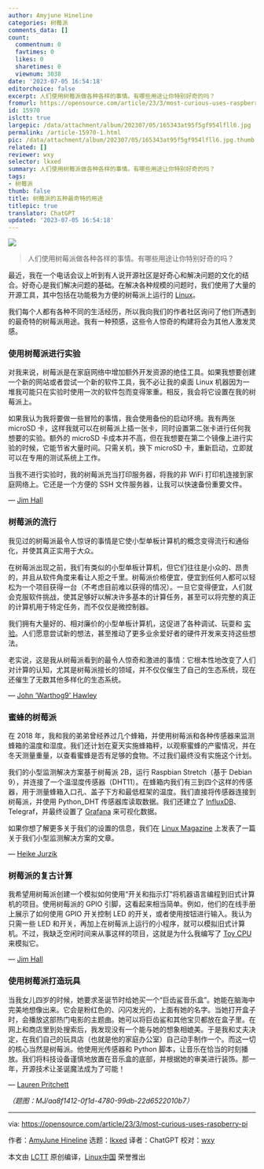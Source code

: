 ```yaml
---
author: Amyjune Hineline
categories: 树莓派
comments_data: []
count:
  commentnum: 0
  favtimes: 0
  likes: 0
  sharetimes: 0
  viewnum: 3038
date: '2023-07-05 16:54:18'
editorchoice: false
excerpt: 人们使用树莓派做各种各样的事情。有哪些用途让你特别好奇的吗？
fromurl: https://opensource.com/article/23/3/most-curious-uses-raspberry-pi
id: 15970
islctt: true
largepic: /data/attachment/album/202307/05/165343at95f5gf954lfll6.jpg
permalink: /article-15970-1.html
pic: /data/attachment/album/202307/05/165343at95f5gf954lfll6.jpg.thumb.jpg
related: []
reviewer: wxy
selector: lkxed
summary: 人们使用树莓派做各种各样的事情。有哪些用途让你特别好奇的吗？
tags:
- 树莓派
thumb: false
title: 树莓派的五种最奇特的用途
titlepic: true
translator: ChatGPT
updated: '2023-07-05 16:54:18'
---
```


![](/data/attachment/album/202307/05/165343at95f5gf954lfll6.jpg)



> 
> 人们使用树莓派做各种各样的事情。有哪些用途让你特别好奇的吗？
> 
> 
> 


最近，我在一个电话会议上听到有人说开源社区是好奇心和解决问题的文化的结合。好奇心是我们解决问题的基础。在解决各种规模的问题时，我们使用了大量的开源工具，其中包括在功能极为方便的树莓派上运行的 [Linux](https://opensource.com/article/19/3/learn-linux-raspberry-pi)。


我们每个人都有各种不同的生活经历，所以我向我们的作者社区询问了他们所遇到的最奇特的树莓派用途。我有一种预感，这些令人惊奇的构建将会为其他人激发灵感。


### 使用树莓派进行实验


对我来说，树莓派是在家庭网络中增加额外开发资源的绝佳工具。如果我想要创建一个新的网站或者尝试一个新的软件工具，我不必让我的桌面 Linux 机器因为一堆我可能只在实验时使用一次的软件包而变得笨重。相反，我会将它设置在我的树莓派上。


如果我认为我将要做一些冒险的事情，我会使用备份的启动环境。我有两张 microSD 卡，这样我就可以在树莓派上插一张卡，同时设置第二张卡进行任何我想要的实验。额外的 microSD 卡成本并不高，但在我想要在第二个镜像上进行实验的时候，它能节省大量时间。只需关机，换下 microSD 卡，重新启动，立即就可以在专用的测试系统上工作。


当我不进行实验时，我的树莓派充当打印服务器，将我的非 WiFi 打印机连接到家庭网络上。它还是一个方便的 SSH 文件服务器，让我可以快速备份重要文件。


— [Jim Hall](https://opensource.com/users/jim-hall)


### 树莓派的流行


我见过的树莓派最令人惊讶的事情是它使小型单板计算机的概念变得流行和通俗化，并使其真正实用于大众。


在树莓派出现之前，我们有类似的小型单板计算机，但它们往往是小众的、昂贵的，并且从软件角度来看让人拒之千里。树莓派价格便宜，便宜到任何人都可以轻松为一个项目获得一台（不考虑目前难以获得的情况）。一旦它变得便宜，人们就会克服软件挑战，使其足够好以解决许多基本的计算任务，甚至可以将完整的真正的计算机用于特定任务，而不仅仅是微控制器。


我们拥有大量好的、相对廉价的小型单板计算机，这促进了各种调试、玩耍和 [实验](https://opensource.com/article/20/8/kubernetes-raspberry-pi)。人们愿意尝试新的想法，甚至推动了更多业余爱好者的硬件开发来支持这些想法。


老实说，这是我从树莓派看到的最令人惊奇和激进的事情：它根本性地改变了人们对计算的认知，尤其是树莓派擅长的领域，并不仅仅催生了自己的生态系统，现在还催生了无数其他多样化的生态系统。


— [John ‘Warthog9' Hawley](https://opensource.com/users/warthog9)


### 蜜蜂的树莓派


在 2018 年，我和我的弟弟曾经养过几个蜂箱，并使用树莓派和各种传感器来监测蜂箱的温度和湿度。我们还计划在夏天实施蜂箱秤，以观察蜜蜂的产蜜情况，并在冬天测量重量，以查看蜜蜂是否有足够的食物。不过我们最终没有实施这个计划。


我们的小型监测解决方案基于树莓派 2B，运行 Raspbian Stretch（基于 Debian 9），并连接了一个温湿度传感器（DHT11）。在蜂箱内我们有三到四个这样的传感器，用于测量蜂箱入口孔、盖子下方和最低框架的温度。我们直接将传感器连接到树莓派，并使用 Python\_DHT 传感器库读取数据。我们还建立了 [InfluxDB](https://opensource.com/article/17/8/influxdb-time-series-database-stack)、Telegraf，并最终设置了 [Grafana](https://opensource.com/article/21/3/raspberry-pi-grafana-cloud) 来可视化数据。


如果你想了解更多关于我们的设置的信息，我们在 [Linux Magazine](https://www.linux-magazine.com/index.php/layout/set/print/Issues/2018/214/Monitoring-Beehives) 上发表了一篇关于我们小型监测解决方案的文章。


— [Heike Jurzik](https://opensource.com/users/hej)


### 树莓派的复古计算


我希望用树莓派创建一个模拟如何使用“开关和指示灯”将机器语言编程到旧式计算机的项目。使用树莓派的 GPIO 引脚，这看起来相当简单。例如，他们的在线手册上展示了如何使用 GPIO 开关控制 LED 的开关，或者使用按钮进行输入。我认为只需一些 LED 和开关，再加上在树莓派上运行的小程序，就可以模拟旧式计算机。不过，我缺乏空闲时间来从事这样的项目，这就是为什么我编写了 [Toy CPU](https://opensource.com/article/23/1/learn-machine-language-retro-computer) 来模拟它。


— [Jim Hall](https://opensource.com/users/jim-hall)


### 使用树莓派打造玩具


当我女儿四岁的时候，她要求圣诞节时给她买一个“巨齿鲨音乐盒”。她能在脑海中完美地想像出来。它会是粉红色的、闪闪发光的，上面有她的名字。当她打开盒子时，会播放这部热门电影的主题曲。她可以将巨齿鲨和其他宝贝都放在盒子里。在网上和商店里到处搜索后，我发现没有一个能与她的想象相媲美。于是我和丈夫决定，在我们自己的玩具店（也就是他的家庭办公室）自己动手制作一个。而这一切的核心当然是树莓派。他使用光传感器和 Python 脚本，让音乐在恰当的时刻播放。我们将科技设备谨慎地放置在音乐盒的底部，并根据她的审美进行装饰。那一年，开源技术让圣诞魔法成为了可能！


— [Lauren Pritchett](https://opensource.com/users/lauren-pritchett)


*（题图：MJ/aa8f1412-0f1d-4780-99db-22d6522010b7）*




---


via: <https://opensource.com/article/23/3/most-curious-uses-raspberry-pi>


作者：[AmyJune Hineline](https://opensource.com/users/amyjune) 选题：[lkxed](https://github.com/lkxed/) 译者：ChatGPT 校对：[wxy](https://github.com/wxy)


本文由 [LCTT](https://github.com/LCTT/TranslateProject) 原创编译，[Linux中国](https://linux.cn/) 荣誉推出